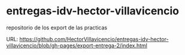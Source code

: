 # entregas-idv-hector-villavicencio

repositorio de los export de las practicas
 
 URL: https://github.com/HectorVillavicencio/entregas-idv-hector-villavicencio/blob/gh-pages/export-entrega-2/index.html